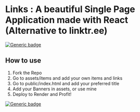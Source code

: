 # Links : A beautiful Single Page Application made with React (Alternative to linktr.ee)

[![Generic badge](https://img.shields.io/badge/<Build>-<Success>-<COLOR>.svg)](https://bio.on.render.com/)

## How to use
1. Fork the Repo
2. Go to assets/items and add your own items and links
3. Go to public/index.html and add your preferred title
4. Add your Banners in assets, or use mine
5. Deploy to Render and Profit!

[![Generic badge](https://img.shields.io/badge/<DEMO>-<Success>-<COLOR>.svg)](https://bio.on.render.com/)
